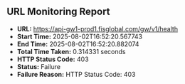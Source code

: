 ## URL Monitoring Report

- **URL:** https://api-gw1-prod1.fisglobal.com/gw/v1/health
- **Start Time:** 2025-08-02T16:52:20.567743
- **End Time:** 2025-08-02T16:52:20.882074
- **Total Time Taken:** 0.314331 seconds
- **HTTP Status Code:** 403
- **Status:** Failure
- **Failure Reason:** HTTP Status Code: 403
